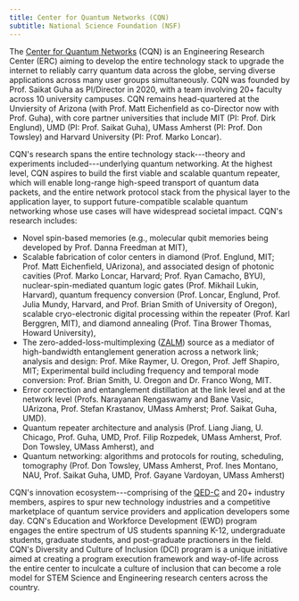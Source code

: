 ```yaml
---
title: Center for Quantum Networks (CQN)
subtitle: National Science Foundation (NSF)
---
```


The [Center for Quantum Networks](www.cqn-erc.org) (CQN) is an Engineering Research Center (ERC) aiming to develop the entire technology stack to upgrade the internet to reliably carry quantum data across the globe, serving diverse applications across many user groups simultaneously. CQN was founded by Prof. Saikat Guha as PI/Director in 2020, with a team involving 20+ faculty across 10 university campuses. CQN remains head-quartered at the Unviersity of Arizona (with Prof. Matt Eichenfield as co-Director now with Prof. Guha), with core partner universities that include MIT (PI: Prof. Dirk Englund), UMD (PI: Prof. Saikat Guha), UMass Amherst (PI: Prof. Don Towsley) and Harvard University (PI: Prof. Marko Loncar). 

CQN's research spans the entire technology stack---theory and experiments included---underlying quantum networking. At the highest level, CQN aspires to build the first viable and scalable quantum repeater, which will enable long-range high-speed transport of quantum data packets, and the entire network protocol stack from the physical layer to the application layer, to support future-compatible scalable quantum networking whose use cases will have widespread societal impact. CQN's research includes:

- Novel spin-based memories (e.g., molecular qubit memories being developed by Prof. Danna Freedman at MIT),
- Scalable fabrication of color centers in diamond (Prof. Englund, MIT; Prof. Matt Eichenfield, UArizona), and associated design of photonic cavities (Prof. Marko Loncar, Harvard; Prof. Ryan Camacho, BYU), nuclear-spin-mediated quantum logic gates (Prof. Mikhail Lukin, Harvard), quantum frequency conversion (Prof. Loncar, Englund, Prof. Julia Mundy, Harvard, and Prof. Brian Smith of University of Oregon), scalable cryo-electronic digital processing within the repeater (Prof. Karl Berggren, MIT), and diamond annealing (Prof. Tina Brower Thomas, Howard University),
- The zero-added-loss-multimplexing ([ZALM](https://journals.aps.org/prapplied/abstract/10.1103/PhysRevApplied.19.054029)) source as a mediator of high-bandwidth entanglement generation across a network link; analysis and design: Prof. Mike Raymer, U. Oregon, Prof. Jeff Shapiro, MIT; Experimental build including frequency and temporal mode conversion: Prof. Brian Smith, U. Oregon and Dr. Franco Wong, MIT. 
- Error correction and entanglement distillation at the link level and at the network level (Profs. Narayanan Rengaswamy and Bane Vasic, UArizona, Prof. Stefan Krastanov, UMass Amherst; Prof. Saikat Guha, UMD).
- Quantum repeater architecture and analysis (Prof. Liang Jiang, U. Chicago, Prof. Guha, UMD, Prof. Filip Rozpedek, UMass Amherst, Prof. Don Towsley, UMass Amherst), and 
- Quantum networking: algorithms and protocols for routing, scheduling, tomography (Prof. Don Towsley, UMass Amherst, Prof. Ines Montano, NAU, Prof. Saikat Guha, UMD, Prof. Gayane Vardoyan, UMass Amherst)

CQN's innovation ecosystem---comprising of the [QED-C](https://quantumconsortium.org/) and 20+ industry members, aspires to spur new technology industries and a competitive marketplace of quantum service providers and application developers some day. CQN's Education and Workforce Development (EWD) program engages the entire spectrum of US students spanning K-12, undergraduate students, graduate students, and post-graduate practioners in the field. CQN's Diversity and Culture of Inclusion (DCI) program is a unique initiative aimed at creating a program execution framework and way-of-life across the entire center to inculcate a culture of inclusion that can become a role model for STEM Science and Engineering research centers across the country.
